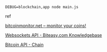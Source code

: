 ```
DEBUG=blockchain,app node main.js
```

ref

[bitcoinmonitor.net – monitor your coins!](http://www.bitcoinmonitor.net/)

[Websockets API - Biteasy.com Knowledgebase](https://support.biteasy.com/kb/websockets-api)

[Bitcoin API - Chain](https://chain.com/docs)
